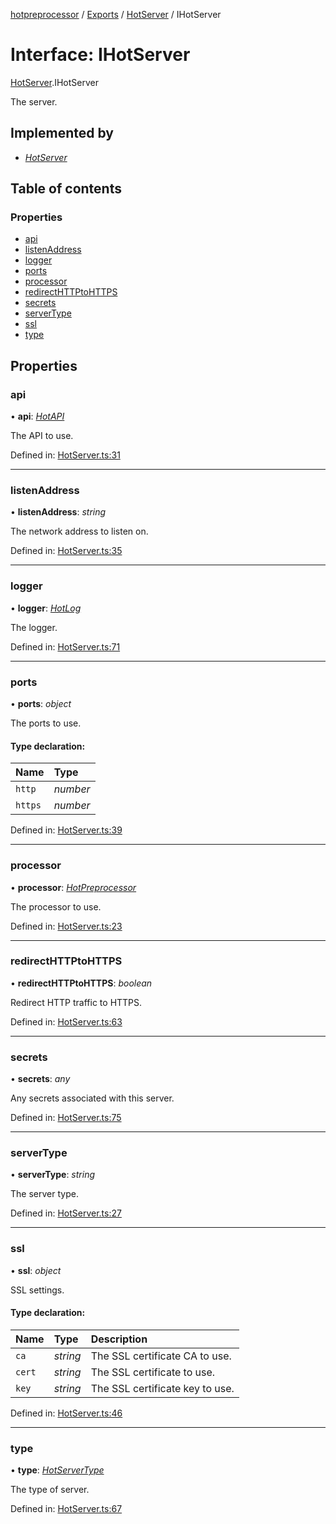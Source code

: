[hotpreprocessor](../README.md) / [Exports](../modules.md) / [HotServer](../modules/hotserver.md) / IHotServer

# Interface: IHotServer

[HotServer](../modules/hotserver.md).IHotServer

The server.

## Implemented by

* [*HotServer*](../classes/hotserver.hotserver-1.md)

## Table of contents

### Properties

- [api](hotserver.ihotserver.md#api)
- [listenAddress](hotserver.ihotserver.md#listenaddress)
- [logger](hotserver.ihotserver.md#logger)
- [ports](hotserver.ihotserver.md#ports)
- [processor](hotserver.ihotserver.md#processor)
- [redirectHTTPtoHTTPS](hotserver.ihotserver.md#redirecthttptohttps)
- [secrets](hotserver.ihotserver.md#secrets)
- [serverType](hotserver.ihotserver.md#servertype)
- [ssl](hotserver.ihotserver.md#ssl)
- [type](hotserver.ihotserver.md#type)

## Properties

### api

• **api**: [*HotAPI*](../classes/hotapi.hotapi-1.md)

The API to use.

Defined in: [HotServer.ts:31](https://github.com/OurFreeLight/HotPreprocessor/blob/3f45061/src/HotServer.ts#L31)

___

### listenAddress

• **listenAddress**: *string*

The network address to listen on.

Defined in: [HotServer.ts:35](https://github.com/OurFreeLight/HotPreprocessor/blob/3f45061/src/HotServer.ts#L35)

___

### logger

• **logger**: [*HotLog*](../classes/hotlog.hotlog-1.md)

The logger.

Defined in: [HotServer.ts:71](https://github.com/OurFreeLight/HotPreprocessor/blob/3f45061/src/HotServer.ts#L71)

___

### ports

• **ports**: *object*

The ports to use.

#### Type declaration:

Name | Type |
:------ | :------ |
`http` | *number* |
`https` | *number* |

Defined in: [HotServer.ts:39](https://github.com/OurFreeLight/HotPreprocessor/blob/3f45061/src/HotServer.ts#L39)

___

### processor

• **processor**: [*HotPreprocessor*](../classes/hotpreprocessor.hotpreprocessor-1.md)

The processor to use.

Defined in: [HotServer.ts:23](https://github.com/OurFreeLight/HotPreprocessor/blob/3f45061/src/HotServer.ts#L23)

___

### redirectHTTPtoHTTPS

• **redirectHTTPtoHTTPS**: *boolean*

Redirect HTTP traffic to HTTPS.

Defined in: [HotServer.ts:63](https://github.com/OurFreeLight/HotPreprocessor/blob/3f45061/src/HotServer.ts#L63)

___

### secrets

• **secrets**: *any*

Any secrets associated with this server.

Defined in: [HotServer.ts:75](https://github.com/OurFreeLight/HotPreprocessor/blob/3f45061/src/HotServer.ts#L75)

___

### serverType

• **serverType**: *string*

The server type.

Defined in: [HotServer.ts:27](https://github.com/OurFreeLight/HotPreprocessor/blob/3f45061/src/HotServer.ts#L27)

___

### ssl

• **ssl**: *object*

SSL settings.

#### Type declaration:

Name | Type | Description |
:------ | :------ | :------ |
`ca` | *string* | The SSL certificate CA to use.   |
`cert` | *string* | The SSL certificate to use.   |
`key` | *string* | The SSL certificate key to use.   |

Defined in: [HotServer.ts:46](https://github.com/OurFreeLight/HotPreprocessor/blob/3f45061/src/HotServer.ts#L46)

___

### type

• **type**: [*HotServerType*](../enums/hotserver.hotservertype.md)

The type of server.

Defined in: [HotServer.ts:67](https://github.com/OurFreeLight/HotPreprocessor/blob/3f45061/src/HotServer.ts#L67)
